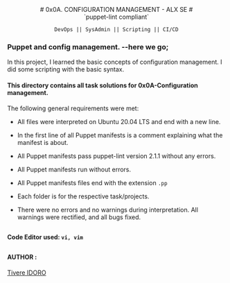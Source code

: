 <div style="text-align: center;">
# 0x0A. CONFIGURATION MANAGEMENT - ALX SE
#
</div>
<div align="center">
`puppet-lint compliant`

`DevOps || SysAdmin || Scripting || CI/CD`
</div>

### Puppet and config management. --here we go;

In this project, I learned the basic concepts of configuration management. I did some scripting with the basic syntax.

#### This directory contains all task solutions for 0x0A-Configuration management.

The following general requirements were met:

* All files were interpreted on Ubuntu 20.04 LTS and end with a new line.

* In the first line of all Puppet manifests is a comment explaining what the manifest is about.

* All Puppet manifests pass puppet-lint version 2.1.1 without any errors.

* All Puppet manifests run without errors.

* All Puppet manifests files end with the extension `.pp`

* Each folder is for the respective task/projects.

* There were no errors and no warnings during interpretation. All warnings were rectified, and all bugs fixed.

##

#### Code Editor used: `vi, vim`

##
#### AUTHOR :
[Tivere IDORO](https://github.com/tivereidoro)
